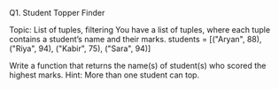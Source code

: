 Q1. Student Topper Finder

Topic: List of tuples, filtering
You have a list of tuples, where each tuple contains a student’s name and their marks.
students = [("Aryan", 88), ("Riya", 94), ("Kabir", 75), ("Sara", 94)]

Write a function that returns the name(s) of student(s) who scored the highest marks.
Hint: More than one student can top.